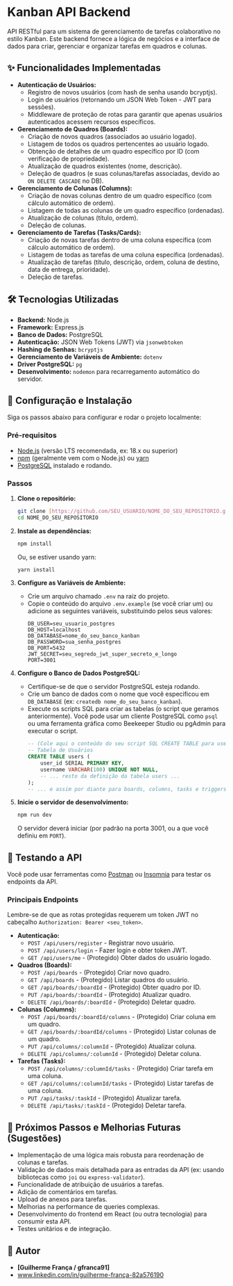 # Kanban API Backend

API RESTful para um sistema de gerenciamento de tarefas colaborativo no estilo Kanban. Este backend fornece a lógica de negócios e a interface de dados para criar, gerenciar e organizar tarefas em quadros e colunas.

## ✨ Funcionalidades Implementadas

- **Autenticação de Usuários:**
  - Registro de novos usuários (com hash de senha usando bcryptjs).
  - Login de usuários (retornando um JSON Web Token - JWT para sessões).
  - Middleware de proteção de rotas para garantir que apenas usuários autenticados acessem recursos específicos.
- **Gerenciamento de Quadros (Boards):**
  - Criação de novos quadros (associados ao usuário logado).
  - Listagem de todos os quadros pertencentes ao usuário logado.
  - Obtenção de detalhes de um quadro específico por ID (com verificação de propriedade).
  - Atualização de quadros existentes (nome, descrição).
  - Deleção de quadros (e suas colunas/tarefas associadas, devido ao `ON DELETE CASCADE` no DB).
- **Gerenciamento de Colunas (Columns):**
  - Criação de novas colunas dentro de um quadro específico (com cálculo automático de ordem).
  - Listagem de todas as colunas de um quadro específico (ordenadas).
  - Atualização de colunas (título, ordem).
  - Deleção de colunas.
- **Gerenciamento de Tarefas (Tasks/Cards):**
  - Criação de novas tarefas dentro de uma coluna específica (com cálculo automático de ordem).
  - Listagem de todas as tarefas de uma coluna específica (ordenadas).
  - Atualização de tarefas (título, descrição, ordem, coluna de destino, data de entrega, prioridade).
  - Deleção de tarefas.

## 🛠️ Tecnologias Utilizadas

- **Backend:** Node.js
- **Framework:** Express.js
- **Banco de Dados:** PostgreSQL
- **Autenticação:** JSON Web Tokens (JWT) via `jsonwebtoken`
- **Hashing de Senhas:** `bcryptjs`
- **Gerenciamento de Variáveis de Ambiente:** `dotenv`
- **Driver PostgreSQL:** `pg`
- **Desenvolvimento:** `nodemon` para recarregamento automático do servidor.

## 🚀 Configuração e Instalação

Siga os passos abaixo para configurar e rodar o projeto localmente:

### Pré-requisitos

- [Node.js](https://nodejs.org/) (versão LTS recomendada, ex: 18.x ou superior)
- [npm](https://www.npmjs.com/) (geralmente vem com o Node.js) ou [yarn](https://yarnpkg.com/)
- [PostgreSQL](https://www.postgresql.org/download/) instalado e rodando.

### Passos

1.  **Clone o repositório:**

    ```bash
    git clone [https://github.com/SEU_USUARIO/NOME_DO_SEU_REPOSITORIO.git](https://github.com/SEU_USUARIO/NOME_DO_SEU_REPOSITORIO.git)
    cd NOME_DO_SEU_REPOSITORIO
    ```

2.  **Instale as dependências:**

    ```bash
    npm install
    ```

    Ou, se estiver usando yarn:

    ```bash
    yarn install
    ```

3.  **Configure as Variáveis de Ambiente:**

    - Crie um arquivo chamado `.env` na raiz do projeto.
    - Copie o conteúdo do arquivo `.env.example` (se você criar um) ou adicione as seguintes variáveis, substituindo pelos seus valores:
      ```env
      DB_USER=seu_usuario_postgres
      DB_HOST=localhost
      DB_DATABASE=nome_do_seu_banco_kanban
      DB_PASSWORD=sua_senha_postgres
      DB_PORT=5432
      JWT_SECRET=seu_segredo_jwt_super_secreto_e_longo
      PORT=3001
      ```

4.  **Configure o Banco de Dados PostgreSQL:**

    - Certifique-se de que o servidor PostgreSQL esteja rodando.
    - Crie um banco de dados com o nome que você especificou em `DB_DATABASE` (ex: `createdb nome_do_seu_banco_kanban`).
    - Execute os scripts SQL para criar as tabelas (o script que geramos anteriormente). Você pode usar um cliente PostgreSQL como `psql` ou uma ferramenta gráfica como Beekeeper Studio ou pgAdmin para executar o script.
      ```sql
      -- (Cole aqui o conteúdo do seu script SQL CREATE TABLE para users, boards, columns, tasks)
      -- Tabela de Usuários
      CREATE TABLE users (
          user_id SERIAL PRIMARY KEY,
          username VARCHAR(100) UNIQUE NOT NULL,
          -- ... resto da definição da tabela users ...
      );
      -- ... e assim por diante para boards, columns, tasks e triggers ...
      ```

5.  **Inicie o servidor de desenvolvimento:**
    ```bash
    npm run dev
    ```
    O servidor deverá iniciar (por padrão na porta 3001, ou a que você definiu em `PORT`).

## 🧪 Testando a API

Você pode usar ferramentas como [Postman](https://www.postman.com/) ou [Insomnia](https://insomnia.rest/) para testar os endpoints da API.

### Principais Endpoints

Lembre-se de que as rotas protegidas requerem um token JWT no cabeçalho `Authorization: Bearer <seu_token>`.

- **Autenticação:**
  - `POST /api/users/register` - Registrar novo usuário.
  - `POST /api/users/login` - Fazer login e obter token JWT.
  - `GET /api/users/me` - (Protegido) Obter dados do usuário logado.
- **Quadros (Boards):**
  - `POST /api/boards` - (Protegido) Criar novo quadro.
  - `GET /api/boards` - (Protegido) Listar quadros do usuário.
  - `GET /api/boards/:boardId` - (Protegido) Obter quadro por ID.
  - `PUT /api/boards/:boardId` - (Protegido) Atualizar quadro.
  - `DELETE /api/boards/:boardId` - (Protegido) Deletar quadro.
- **Colunas (Columns):**
  - `POST /api/boards/:boardId/columns` - (Protegido) Criar coluna em um quadro.
  - `GET /api/boards/:boardId/columns` - (Protegido) Listar colunas de um quadro.
  - `PUT /api/columns/:columnId` - (Protegido) Atualizar coluna.
  - `DELETE /api/columns/:columnId` - (Protegido) Deletar coluna.
- **Tarefas (Tasks):**
  - `POST /api/columns/:columnId/tasks` - (Protegido) Criar tarefa em uma coluna.
  - `GET /api/columns/:columnId/tasks` - (Protegido) Listar tarefas de uma coluna.
  - `PUT /api/tasks/:taskId` - (Protegido) Atualizar tarefa.
  - `DELETE /api/tasks/:taskId` - (Protegido) Deletar tarefa.

## 🔮 Próximos Passos e Melhorias Futuras (Sugestões)

- Implementação de uma lógica mais robusta para reordenação de colunas e tarefas.
- Validação de dados mais detalhada para as entradas da API (ex: usando bibliotecas como `joi` ou `express-validator`).
- Funcionalidade de atribuição de usuários a tarefas.
- Adição de comentários em tarefas.
- Upload de anexos para tarefas.
- Melhorias na performance de queries complexas.
- Desenvolvimento do frontend em React (ou outra tecnologia) para consumir esta API.
- Testes unitários e de integração.

## 👤 Autor

- **[Guilherme França / gfranca91]**
- www.linkedin.com/in/guilherme-frança-82a576190
